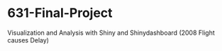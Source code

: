 # 631-Final-Project
Visualization and Analysis with Shiny and Shinydashboard (2008 Flight causes Delay)
